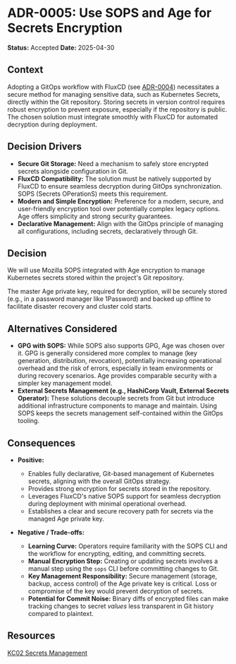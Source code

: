 # ADR-0005: Use SOPS and Age for Secrets Encryption

**Status:** Accepted
**Date:** 2025-04-30

## Context

Adopting a GitOps workflow with FluxCD (see [ADR-0004](./0004-use-flux-cd-for-gitops.md)) necessitates a secure method for managing sensitive data, such as Kubernetes Secrets, directly within the Git repository. Storing secrets in version control requires robust encryption to prevent exposure, especially if the repository is public. The chosen solution must integrate smoothly with FluxCD for automated decryption during deployment.

## Decision Drivers

*   **Secure Git Storage:** Need a mechanism to safely store encrypted secrets alongside configuration in Git.
*   **FluxCD Compatibility:** The solution must be natively supported by FluxCD to ensure seamless decryption during GitOps synchronization. SOPS (Secrets OPerationS) meets this requirement.
*   **Modern and Simple Encryption:** Preference for a modern, secure, and user-friendly encryption tool over potentially complex legacy options. Age offers simplicity and strong security guarantees.
*   **Declarative Management:** Align with the GitOps principle of managing all configurations, including secrets, declaratively through Git.

## Decision

We will use Mozilla SOPS integrated with Age encryption to manage Kubernetes secrets stored within the project's Git repository.

The master Age private key, required for decryption, will be securely stored (e.g., in a password manager like 1Password) and backed up offline to facilitate disaster recovery and cluster cold starts.

## Alternatives Considered

*   **GPG with SOPS:** While SOPS also supports GPG, Age was chosen over it. GPG is generally considered more complex to manage (key generation, distribution, revocation), potentially increasing operational overhead and the risk of errors, especially in team environments or during recovery scenarios. Age provides comparable security with a simpler key management model.
*   **External Secrets Management (e.g., HashiCorp Vault, External Secrets Operator):** These solutions decouple secrets from Git but introduce additional infrastructure components to manage and maintain. Using SOPS keeps the secrets management self-contained within the GitOps tooling.

## Consequences

*   **Positive:**
    *   Enables fully declarative, Git-based management of Kubernetes secrets, aligning with the overall GitOps strategy.
    *   Provides strong encryption for secrets stored in the repository.
    *   Leverages FluxCD's native SOPS support for seamless decryption during deployment with minimal operational overhead.
    *   Establishes a clear and secure recovery path for secrets via the managed Age private key.

*   **Negative / Trade-offs:**
    *   **Learning Curve:** Operators require familiarity with the SOPS CLI and the workflow for encrypting, editing, and committing secrets.
    *   **Manual Encryption Step:** Creating or updating secrets involves a manual step using the `sops` CLI before committing changes to Git.
    *   **Key Management Responsibility:** Secure management (storage, backup, access control) of the Age private key is critical. Loss or compromise of the key would prevent decryption of secrets.
    *   **Potential for Commit Noise:** Binary diffs of encrypted files can make tracking changes to secret *values* less transparent in Git history compared to plaintext.
 
## Resources
[KC02 Secrets Management](https://www.kookyhaus.com/homelab/Access-and-Authentication#secrets-management)
